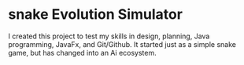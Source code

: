 # snake Evolution Simulator

I created this project to test my skills in design, planning, Java programming, JavaFx, and Git/Github.
It started just as a simple snake game, but has changed into an Ai ecosystem.